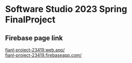 # Software Studio 2023 Spring FinalProject

## Firebase page link
  
  [fianl-project-23419.web.app/](https://fianl-project-23419.web.app/)  
  [fianl-project-23419.firebaseapp.com/
](https://fianl-project-23419.firebaseapp.com/)

